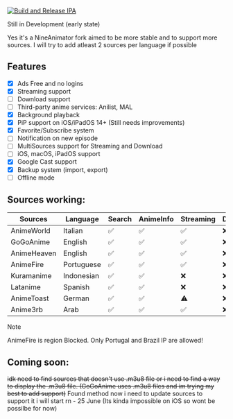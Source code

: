 [![Build and Release IPA](https://github.com/cranci1/AnimeLounge/actions/workflows/build.yml/badge.svg)](https://github.com/cranci1/AnimeLounge/actions/workflows/build.yml)

Still in Development (early state)

Yes it's a NineAnimator fork aimed to be more stable and to support more sources. I will try to add atleast 2 sources per language if possible

## Features

- [x] Ads Free and no logins
- [x] Streaming support
- [ ] Download support
- [ ] Third-party anime services: Anilist, MAL
- [x] Background playback
- [x] PiP support on iOS/iPadOS 14+ (Still needs improvements)
- [x] Favorite/Subscribe system
- [ ] Notification on new episode
- [ ] MultiSources support for Streaming and Download
- [ ] iOS, macOS, iPadOS support
- [x] Google Cast support
- [x] Backup system (import, export)
- [ ] Offline mode

## Sources working:

| Sources                       | Language     | Search     | AnimeInfo  | Streaming | Download |
| ----------------------------- | -----------  | --------   | -------    | --------  | -------- |
| AnimeWorld                    | Italian      | ✅         |  ✅        |   ✅     | :x:      |
| GoGoAnime                     | English      | ✅         |  ✅        |   ✅     | :x:      |
| AnimeHeaven                   | English      | ✅         |  ✅        |   ✅     | :x:      |
| AnimeFire                     | Portuguese   | ✅         |  ✅        |   ✅     | :x:      |
| Kuramanime                    | Indonesian   | ✅         |  ✅        |   :x:    | :x:      |
| Latanime                      | Spanish      | ✅         |  ✅        |   :x:    | :x:      |
| AnimeToast                    | German       | ✅         |  ✅        |   ⚠️     | :x:      |
| Anime3rb                      | Arab         | ✅         |  ✅        |   ✅     | :x:      |

> [!Note]
> AnimeFire is region Blocked. Only Portugal and Brazil IP are allowed!

## Coming soon:
 
~~idk need to find sources that doesn't use .m3u8 file or i need to find a way to display the .m3u8 file. (GoGoAnime uses .m3u8 files and im trying my best to add support)~~ Found method now i need to update sources to support it i will start rn - 25 June (Its kinda impossible on iOS so wont be possilbe for now)
